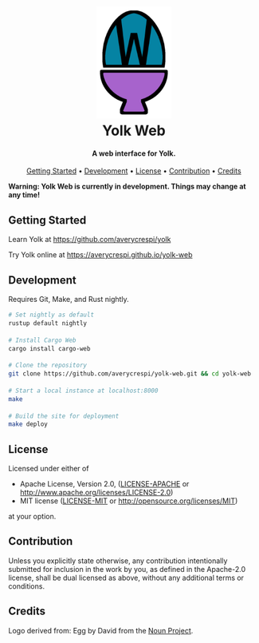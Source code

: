<h1 align="center">
    <br>
    <img src="https://raw.githubusercontent.com/averycrespi/yolk-web/master/static/images/logo.png" width="150"</img>
    <br>
    Yolk Web
    <br>
</h1>

<h4 align="center">A web interface for Yolk.</h4>

<p align="center">
    <a href="#getting-started">Getting Started</a> •
    <a href="#getting-started">Development</a> •
    <a href="#license">License</a> •
    <a href="#contribution">Contribution</a> •
    <a href="#credits">Credits</a>
</p>

**Warning: Yolk Web is currently in development. Things may change at any time!**

## Getting Started

Learn Yolk at <https://github.com/averycrespi/yolk>

Try Yolk online at <https://averycrespi.github.io/yolk-web>

## Development

Requires Git, Make, and Rust nightly.

```bash
# Set nightly as default
rustup default nightly

# Install Cargo Web
cargo install cargo-web

# Clone the repository
git clone https://github.com/averycrespi/yolk-web.git && cd yolk-web

# Start a local instance at localhost:8000
make

# Build the site for deployment
make deploy
```

## License

Licensed under either of

 * Apache License, Version 2.0, ([LICENSE-APACHE](LICENSE-APACHE) or http://www.apache.org/licenses/LICENSE-2.0)
 * MIT license ([LICENSE-MIT](LICENSE-MIT) or http://opensource.org/licenses/MIT)

at your option.

## Contribution

Unless you explicitly state otherwise, any contribution intentionally submitted for inclusion in the work by you, as defined in the Apache-2.0 license, shall be dual licensed as above, without any additional terms or conditions.

## Credits

Logo derived from: Egg by David from the [Noun Project](https://thenounproject.com/).
